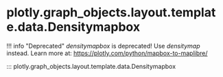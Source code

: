# plotly.graph_objects.layout.template.data.Densitymapbox

!!! info "Deprecated"
    *densitymapbox* is deprecated! Use *densitymap* instead. Learn more at: https://plotly.com/python/mapbox-to-maplibre/

::: plotly.graph_objects.layout.template.data.Densitymapbox
